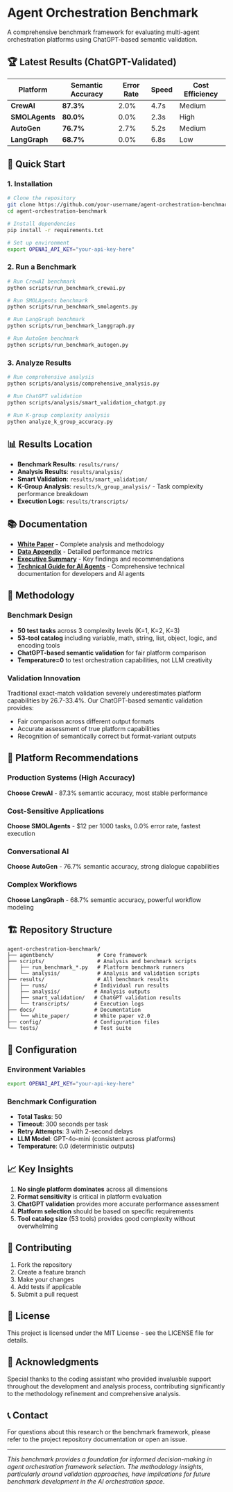 # Agent Orchestration Benchmark

A comprehensive benchmark framework for evaluating multi-agent orchestration platforms using ChatGPT-based semantic validation.

## 🏆 Latest Results (ChatGPT-Validated)

| Platform | Semantic Accuracy | Error Rate | Speed | Cost Efficiency |
|----------|------------------|------------|-------|-----------------|
| **CrewAI** | **87.3%** | 2.0% | 4.7s | Medium |
| **SMOLAgents** | **80.0%** | 0.0% | 2.3s | High |
| **AutoGen** | **76.7%** | 2.7% | 5.2s | Medium |
| **LangGraph** | **68.7%** | 0.0% | 6.8s | Low |

## 🚀 Quick Start

### 1. Installation
```bash
# Clone the repository
git clone https://github.com/your-username/agent-orchestration-benchmark.git
cd agent-orchestration-benchmark

# Install dependencies
pip install -r requirements.txt

# Set up environment
export OPENAI_API_KEY="your-api-key-here"
```

### 2. Run a Benchmark
```bash
# Run CrewAI benchmark
python scripts/run_benchmark_crewai.py

# Run SMOLAgents benchmark
python scripts/run_benchmark_smolagents.py

# Run LangGraph benchmark
python scripts/run_benchmark_langgraph.py

# Run AutoGen benchmark
python scripts/run_benchmark_autogen.py
```

### 3. Analyze Results
```bash
# Run comprehensive analysis
python scripts/analysis/comprehensive_analysis.py

# Run ChatGPT validation
python scripts/analysis/smart_validation_chatgpt.py

# Run K-group complexity analysis
python analyze_k_group_accuracy.py
```

## 📊 Results Location

- **Benchmark Results**: `results/runs/`
- **Analysis Results**: `results/analysis/`
- **Smart Validation**: `results/smart_validation/`
- **K-Group Analysis**: `results/k_group_analysis/` - Task complexity performance breakdown
- **Execution Logs**: `results/transcripts/`

## 📚 Documentation

- **[White Paper](docs/white_paper/Agent_Orchestration_Benchmark_White_Paper.md)** - Complete analysis and methodology
- **[Data Appendix](docs/white_paper/White_Paper_Data_Appendix.md)** - Detailed performance metrics
- **[Executive Summary](docs/white_paper/White_Paper_Summary.md)** - Key findings and recommendations
- **[Technical Guide for AI Agents](docs/implementation/AGENTS.md)** - Comprehensive technical documentation for developers and AI agents

## 🔬 Methodology

### Benchmark Design
- **50 test tasks** across 3 complexity levels (K=1, K=2, K=3)
- **53-tool catalog** including variable, math, string, list, object, logic, and encoding tools
- **ChatGPT-based semantic validation** for fair platform comparison
- **Temperature=0** to test orchestration capabilities, not LLM creativity

### Validation Innovation
Traditional exact-match validation severely underestimates platform capabilities by 26.7-33.4%. Our ChatGPT-based semantic validation provides:
- Fair comparison across different output formats
- Accurate assessment of true platform capabilities
- Recognition of semantically correct but format-variant outputs

## 🎯 Platform Recommendations

### Production Systems (High Accuracy)
**Choose CrewAI** - 87.3% semantic accuracy, most stable performance

### Cost-Sensitive Applications
**Choose SMOLAgents** - $12 per 1000 tasks, 0.0% error rate, fastest execution

### Conversational AI
**Choose AutoGen** - 76.7% semantic accuracy, strong dialogue capabilities

### Complex Workflows
**Choose LangGraph** - 68.7% semantic accuracy, powerful workflow modeling

## 🏗️ Repository Structure

```
agent-orchestration-benchmark/
├── agentbench/              # Core framework
├── scripts/                 # Analysis and benchmark scripts
│   ├── run_benchmark_*.py   # Platform benchmark runners
│   └── analysis/            # Analysis and validation scripts
├── results/                 # All benchmark results
│   ├── runs/               # Individual run results
│   ├── analysis/           # Analysis outputs
│   ├── smart_validation/   # ChatGPT validation results
│   └── transcripts/        # Execution logs
├── docs/                   # Documentation
│   └── white_paper/        # White paper v2.0
├── config/                 # Configuration files
└── tests/                  # Test suite
```

## 🔧 Configuration

### Environment Variables
```bash
export OPENAI_API_KEY="your-api-key-here"
```

### Benchmark Configuration
- **Total Tasks**: 50
- **Timeout**: 300 seconds per task
- **Retry Attempts**: 3 with 2-second delays
- **LLM Model**: GPT-4o-mini (consistent across platforms)
- **Temperature**: 0.0 (deterministic outputs)

## 📈 Key Insights

1. **No single platform dominates** across all dimensions
2. **Format sensitivity** is critical in platform evaluation
3. **ChatGPT validation** provides more accurate performance assessment
4. **Platform selection** should be based on specific requirements
5. **Tool catalog size** (53 tools) provides good complexity without overwhelming

## 🤝 Contributing

1. Fork the repository
2. Create a feature branch
3. Make your changes
4. Add tests if applicable
5. Submit a pull request

## 📄 License

This project is licensed under the MIT License - see the LICENSE file for details.

## 🙏 Acknowledgments

Special thanks to the coding assistant who provided invaluable support throughout the development and analysis process, contributing significantly to the methodology refinement and comprehensive analysis.

## 📞 Contact

For questions about this research or the benchmark framework, please refer to the project repository documentation or open an issue.

---

*This benchmark provides a foundation for informed decision-making in agent orchestration framework selection. The methodology insights, particularly around validation approaches, have implications for future benchmark development in the AI orchestration space.*